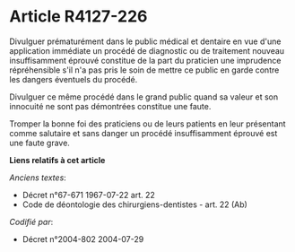 # Article R4127-226

Divulguer prématurément dans le public médical et dentaire en vue d'une application immédiate un procédé de diagnostic ou de
traitement nouveau insuffisamment éprouvé constitue de la part du praticien une imprudence répréhensible s'il n'a pas pris le
soin de mettre ce public en garde contre les dangers éventuels du procédé.

Divulguer ce même procédé dans le grand public quand sa valeur et son innocuité ne sont pas démontrées constitue une faute.

Tromper la bonne foi des praticiens ou de leurs patients en leur présentant comme salutaire et sans danger un procédé
insuffisamment éprouvé est une faute grave.

**Liens relatifs à cet article**

_Anciens textes_:

  - Décret n°67-671 1967-07-22 art. 22
  - Code de déontologie des chirurgiens-dentistes - art. 22 (Ab)

_Codifié par_:

  - Décret n°2004-802 2004-07-29
